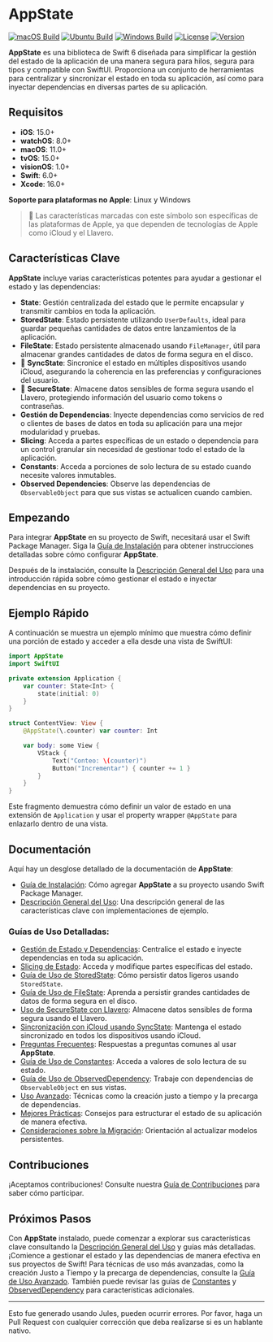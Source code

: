 # AppState

[![macOS Build](https://img.shields.io/github/actions/workflow/status/0xLeif/AppState/macOS.yml?label=macOS&branch=main)](https://github.com/0xLeif/AppState/actions/workflows/macOS.yml)
[![Ubuntu Build](https://img.shields.io/github/actions/workflow/status/0xLeif/AppState/ubuntu.yml?label=Ubuntu&branch=main)](https://github.com/0xLeif/AppState/actions/workflows/ubuntu.yml)
[![Windows Build](https://img.shields.io/github/actions/workflow/status/0xLeif/AppState/windows.yml?label=Windows&branch=main)](https://github.com/0xLeif/AppState/actions/workflows/windows.yml)
[![License](https://img.shields.io/github/license/0xLeif/AppState)](https://github.com/0xLeif/AppState/blob/main/LICENSE)
[![Version](https://img.shields.io/github/v/release/0xLeif/AppState)](https://github.com/0xLeif/AppState/releases)

**AppState** es una biblioteca de Swift 6 diseñada para simplificar la gestión del estado de la aplicación de una manera segura para hilos, segura para tipos y compatible con SwiftUI. Proporciona un conjunto de herramientas para centralizar y sincronizar el estado en toda su aplicación, así como para inyectar dependencias en diversas partes de su aplicación.

## Requisitos

- **iOS**: 15.0+
- **watchOS**: 8.0+
- **macOS**: 11.0+
- **tvOS**: 15.0+
- **visionOS**: 1.0+
- **Swift**: 6.0+
- **Xcode**: 16.0+

**Soporte para plataformas no Apple**: Linux y Windows

> 🍎 Las características marcadas con este símbolo son específicas de las plataformas de Apple, ya que dependen de tecnologías de Apple como iCloud y el Llavero.

## Características Clave

**AppState** incluye varias características potentes para ayudar a gestionar el estado y las dependencias:

- **State**: Gestión centralizada del estado que le permite encapsular y transmitir cambios en toda la aplicación.
- **StoredState**: Estado persistente utilizando `UserDefaults`, ideal para guardar pequeñas cantidades de datos entre lanzamientos de la aplicación.
- **FileState**: Estado persistente almacenado usando `FileManager`, útil para almacenar grandes cantidades de datos de forma segura en el disco.
- 🍎 **SyncState**: Sincronice el estado en múltiples dispositivos usando iCloud, asegurando la coherencia en las preferencias y configuraciones del usuario.
- 🍎 **SecureState**: Almacene datos sensibles de forma segura usando el Llavero, protegiendo información del usuario como tokens o contraseñas.
- **Gestión de Dependencias**: Inyecte dependencias como servicios de red o clientes de bases de datos en toda su aplicación para una mejor modularidad y pruebas.
- **Slicing**: Acceda a partes específicas de un estado o dependencia para un control granular sin necesidad de gestionar todo el estado de la aplicación.
- **Constants**: Acceda a porciones de solo lectura de su estado cuando necesite valores inmutables.
- **Observed Dependencies**: Observe las dependencias de `ObservableObject` para que sus vistas se actualicen cuando cambien.

## Empezando

Para integrar **AppState** en su proyecto de Swift, necesitará usar el Swift Package Manager. Siga la [Guía de Instalación](es/installation.md) para obtener instrucciones detalladas sobre cómo configurar **AppState**.

Después de la instalación, consulte la [Descripción General del Uso](es/usage-overview.md) para una introducción rápida sobre cómo gestionar el estado e inyectar dependencias en su proyecto.

## Ejemplo Rápido

A continuación se muestra un ejemplo mínimo que muestra cómo definir una porción de estado y acceder a ella desde una vista de SwiftUI:

```swift
import AppState
import SwiftUI

private extension Application {
    var counter: State<Int> {
        state(initial: 0)
    }
}

struct ContentView: View {
    @AppState(\.counter) var counter: Int

    var body: some View {
        VStack {
            Text("Conteo: \(counter)")
            Button("Incrementar") { counter += 1 }
        }
    }
}
```

Este fragmento demuestra cómo definir un valor de estado en una extensión de `Application` y usar el property wrapper `@AppState` para enlazarlo dentro de una vista.

## Documentación

Aquí hay un desglose detallado de la documentación de **AppState**:

- [Guía de Instalación](es/installation.md): Cómo agregar **AppState** a su proyecto usando Swift Package Manager.
- [Descripción General del Uso](es/usage-overview.md): Una descripción general de las características clave con implementaciones de ejemplo.

### Guías de Uso Detalladas:

- [Gestión de Estado y Dependencias](es/usage-state-dependency.md): Centralice el estado e inyecte dependencias en toda su aplicación.
- [Slicing de Estado](es/usage-slice.md): Acceda y modifique partes específicas del estado.
- [Guía de Uso de StoredState](es/usage-storedstate.md): Cómo persistir datos ligeros usando `StoredState`.
- [Guía de Uso de FileState](es/usage-filestate.md): Aprenda a persistir grandes cantidades de datos de forma segura en el disco.
- [Uso de SecureState con Llavero](es/usage-securestate.md): Almacene datos sensibles de forma segura usando el Llavero.
- [Sincronización con iCloud usando SyncState](es/usage-syncstate.md): Mantenga el estado sincronizado en todos los dispositivos usando iCloud.
- [Preguntas Frecuentes](es/faq.md): Respuestas a preguntas comunes al usar **AppState**.
- [Guía de Uso de Constantes](es/usage-constant.md): Acceda a valores de solo lectura de su estado.
- [Guía de Uso de ObservedDependency](es/usage-observeddependency.md): Trabaje con dependencias de `ObservableObject` en sus vistas.
- [Uso Avanzado](es/advanced-usage.md): Técnicas como la creación justo a tiempo y la precarga de dependencias.
- [Mejores Prácticas](es/best-practices.md): Consejos para estructurar el estado de su aplicación de manera efectiva.
- [Consideraciones sobre la Migración](es/migration-considerations.md): Orientación al actualizar modelos persistentes.

## Contribuciones

¡Aceptamos contribuciones! Consulte nuestra [Guía de Contribuciones](es/contributing.md) para saber cómo participar.

## Próximos Pasos

Con **AppState** instalado, puede comenzar a explorar sus características clave consultando la [Descripción General del Uso](es/usage-overview.md) y guías más detalladas. ¡Comience a gestionar el estado y las dependencias de manera efectiva en sus proyectos de Swift! Para técnicas de uso más avanzadas, como la creación Justo a Tiempo y la precarga de dependencias, consulte la [Guía de Uso Avanzado](es/advanced-usage.md). También puede revisar las guías de [Constantes](es/usage-constant.md) y [ObservedDependency](es/usage-observeddependency.md) para características adicionales.

---
Esto fue generado usando Jules, pueden ocurrir errores. Por favor, haga un Pull Request con cualquier corrección que deba realizarse si es un hablante nativo.
